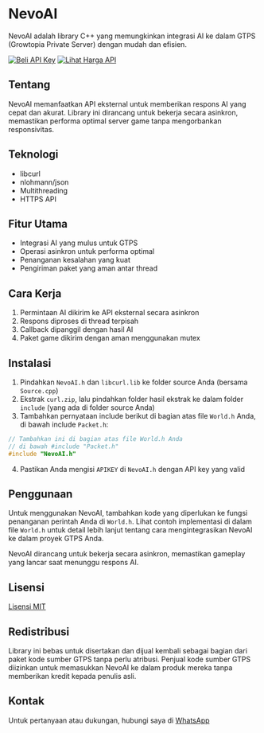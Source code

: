 # NevoAI

NevoAI adalah library C++ yang memungkinkan integrasi AI ke dalam GTPS (Growtopia Private Server) dengan mudah dan efisien.

[![Beli API Key](https://img.shields.io/badge/Beli%20API%20Key-WhatsApp-25D366?style=for-the-badge&logo=whatsapp&logoColor=white)](https://wa.me/6282370784874)
[![Lihat Harga API](https://img.shields.io/badge/Lihat%20Harga%20API-GitHub-blue?style=for-the-badge&logo=github)](https://github.com/akbarrdev/GTPS-Integrated-AI/blob/main/API_pricelist.md)

## Tentang

NevoAI memanfaatkan API eksternal untuk memberikan respons AI yang cepat dan akurat. Library ini dirancang untuk bekerja secara asinkron, memastikan performa optimal server game tanpa mengorbankan responsivitas.

## Teknologi

- libcurl
- nlohmann/json
- Multithreading
- HTTPS API

## Fitur Utama

- Integrasi AI yang mulus untuk GTPS
- Operasi asinkron untuk performa optimal
- Penanganan kesalahan yang kuat
- Pengiriman paket yang aman antar thread

## Cara Kerja

1. Permintaan AI dikirim ke API eksternal secara asinkron
2. Respons diproses di thread terpisah
3. Callback dipanggil dengan hasil AI
4. Paket game dikirim dengan aman menggunakan mutex

## Instalasi

1. Pindahkan `NevoAI.h` dan `libcurl.lib` ke folder source Anda (bersama `Source.cpp`)
2. Ekstrak `curl.zip`, lalu pindahkan folder hasil ekstrak ke dalam folder `include` (yang ada di folder source Anda)
3. Tambahkan pernyataan include berikut di bagian atas file `World.h` Anda, di bawah include `Packet.h`:
```cpp
// Tambahkan ini di bagian atas file World.h Anda
// di bawah #include "Packet.h"
#include "NevoAI.h"
```


4. Pastikan Anda mengisi `APIKEY` di `NevoAI.h` dengan API key yang valid

## Penggunaan

Untuk menggunakan NevoAI, tambahkan kode yang diperlukan ke fungsi penanganan perintah Anda di `World.h`. Lihat contoh implementasi di dalam file `World.h` untuk detail lebih lanjut tentang cara mengintegrasikan NevoAI ke dalam proyek GTPS Anda.

NevoAI dirancang untuk bekerja secara asinkron, memastikan gameplay yang lancar saat menunggu respons AI.

## Lisensi

[Lisensi MIT](https://opensource.org/licenses/MIT)

## Redistribusi

Library ini bebas untuk disertakan dan dijual kembali sebagai bagian dari paket kode sumber GTPS tanpa perlu atribusi. Penjual kode sumber GTPS diizinkan untuk memasukkan NevoAI ke dalam produk mereka tanpa memberikan kredit kepada penulis asli.

## Kontak

Untuk pertanyaan atau dukungan, hubungi saya di [WhatsApp](https://wa.me/6282370784874)